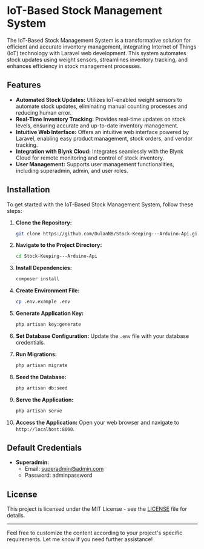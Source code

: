 
# IoT-Based Stock Management System

The IoT-Based Stock Management System is a transformative solution for efficient and accurate inventory management, integrating Internet of Things (IoT) technology with Laravel web development. This system automates stock updates using weight sensors, streamlines inventory tracking, and enhances efficiency in stock management processes.

## Features

- **Automated Stock Updates:** Utilizes IoT-enabled weight sensors to automate stock updates, eliminating manual counting processes and reducing human error.
- **Real-Time Inventory Tracking:** Provides real-time updates on stock levels, ensuring accurate and up-to-date inventory management.
- **Intuitive Web Interface:** Offers an intuitive web interface powered by Laravel, enabling easy product management, stock orders, and vendor tracking.
- **Integration with Blynk Cloud:** Integrates seamlessly with the Blynk Cloud for remote monitoring and control of stock inventory.
- **User Management:** Supports user management functionalities, including superadmin, admin, and user roles.

## Installation

To get started with the IoT-Based Stock Management System, follow these steps:

1. **Clone the Repository:**
   ```bash
   git clone https://github.com/DulanNB/Stock-Keeping---Arduino-Api.git
   ```

2. **Navigate to the Project Directory:**
   ```bash
   cd Stock-Keeping---Arduino-Api
   ```

3. **Install Dependencies:**
   ```bash
   composer install
   ```

4. **Create Environment File:**
   ```bash
   cp .env.example .env
   ```

5. **Generate Application Key:**
   ```bash
   php artisan key:generate
   ```

6. **Set Database Configuration:**
   Update the `.env` file with your database credentials.

7. **Run Migrations:**
   ```bash
   php artisan migrate
   ```

8. **Seed the Database:**
   ```bash
   php artisan db:seed
   ```

9. **Serve the Application:**
   ```bash
   php artisan serve
   ```

10. **Access the Application:**
    Open your web browser and navigate to `http://localhost:8000`.

## Default Credentials

- **Superadmin:**
  - Email: superadmin@admin.com
  - Password: adminpassword

## License

This project is licensed under the MIT License - see the [LICENSE](LICENSE) file for details.

---

Feel free to customize the content according to your project's specific requirements. Let me know if you need further assistance!
